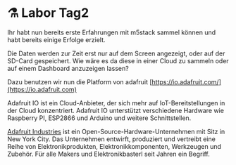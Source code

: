 # ⚗ Labor Tag2

Ihr habt nun bereits erste Erfahrungen mit m5stack sammel können und habt bereits einige Erfolge erzielt.

Die Daten werden zur Zeit erst nur auf dem Screen angezeigt, oder auf der SD-Card gespeichert. Wie wäre es da diese in einer Cloud zu sammeln oder auf einem Dashboard anzuzeigen lassen?

Dazu benutzen wir nun die Platform von adafruit [https://io.adafruit.com/](https://io.adafruit.com)

Adafruit IO ist ein Cloud-Anbieter, der sich mehr auf IoT-Bereitstellungen in der Cloud konzentriert. Adafruit IO unterstützt verschiedene Hardware wie Raspberry PI, ESP2866 und Arduino und weitere Schnittstellen.

[Adafruit Industries](https://www.adafruit.com) ist ein Open-Source-Hardware-Unternehmen mit Sitz in New York City. Das Unternehmen entwirft, produziert und vertreibt eine Reihe von Elektronikprodukten, Elektronikkomponenten, Werkzeugen und Zubehör. Für alle Makers und Elektronikbasterl seit Jahren ein Begriff.
